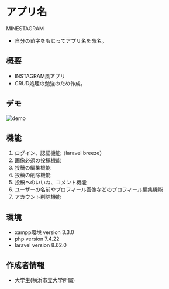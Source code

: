 # アプリ名

MINESTAGRAM

* 自分の苗字をもじってアプリ名を命名。

## 概要

* INSTAGRAM風アプリ
* CRUD処理の勉強のため作成。

## デモ

![demo](https://raw.github.com/wiki/yuta-2001/minesta/images/minestagram_demo.gif)

## 機能

1. ログイン、認証機能（laravel breeze）
2. 画像必須の投稿機能
3. 投稿の編集機能
4. 投稿の削除機能
5. 投稿へのいいね、コメント機能
6. ユーザーの名前やプロフィール画像などのプロフィール編集機能
7. アカウント削除機能

## 環境

* xampp環境 version 3.3.0
* php version 7.4.22
* laravel version 8.62.0

## 作成者情報

* 大学生(横浜市立大学所属)

